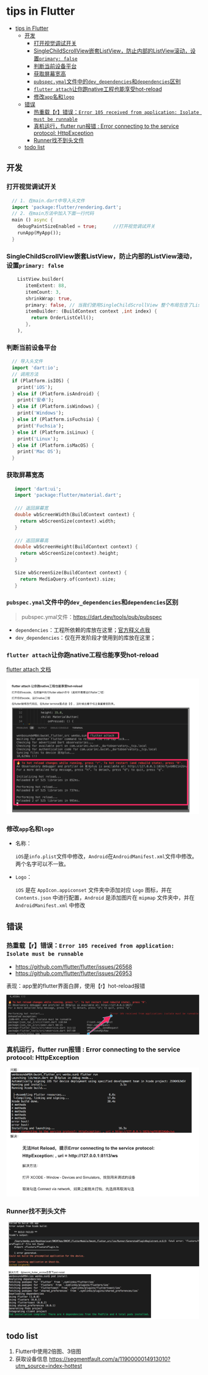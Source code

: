 # tips in Flutter
- [tips in Flutter](#tips-in-Flutter)
  - [开发](#%E5%BC%80%E5%8F%91)
    - [打开视觉调试开关](#%E6%89%93%E5%BC%80%E8%A7%86%E8%A7%89%E8%B0%83%E8%AF%95%E5%BC%80%E5%85%B3)
    - [SingleChildScrollView嵌套ListView，防止内部的ListView滚动，设置`primary: false`](#SingleChildScrollView%E5%B5%8C%E5%A5%97ListView%E9%98%B2%E6%AD%A2%E5%86%85%E9%83%A8%E7%9A%84ListView%E6%BB%9A%E5%8A%A8%E8%AE%BE%E7%BD%AEprimary-false)
    - [判断当前设备平台](#%E5%88%A4%E6%96%AD%E5%BD%93%E5%89%8D%E8%AE%BE%E5%A4%87%E5%B9%B3%E5%8F%B0)
    - [获取屏幕宽高](#%E8%8E%B7%E5%8F%96%E5%B1%8F%E5%B9%95%E5%AE%BD%E9%AB%98)
    - [`pubspec.ymal`文件中的`dev_dependencies`和`dependencies`区别](#pubspecymal%E6%96%87%E4%BB%B6%E4%B8%AD%E7%9A%84devdependencies%E5%92%8Cdependencies%E5%8C%BA%E5%88%AB)
    - [`flutter attach`让你跑native工程也能享受hot-reload](#flutter-attach%E8%AE%A9%E4%BD%A0%E8%B7%91native%E5%B7%A5%E7%A8%8B%E4%B9%9F%E8%83%BD%E4%BA%AB%E5%8F%97hot-reload)
    - [修改`app`名和`logo`](#%E4%BF%AE%E6%94%B9app%E5%90%8D%E5%92%8Clogo)
  - [错误](#%E9%94%99%E8%AF%AF)
    - [热重载【r】错误：`Error 105 received from application: Isolate must be runnable`](#%E7%83%AD%E9%87%8D%E8%BD%BDr%E9%94%99%E8%AF%AFError-105-received-from-application-Isolate-must-be-runnable)
    - [真机运行，flutter run报错 : Error connecting to the service protocol: HttpException](#%E7%9C%9F%E6%9C%BA%E8%BF%90%E8%A1%8Cflutter-run%E6%8A%A5%E9%94%99--Error-connecting-to-the-service-protocol-HttpException)
    - [Runner找不到头文件](#Runner%E6%89%BE%E4%B8%8D%E5%88%B0%E5%A4%B4%E6%96%87%E4%BB%B6)
  - [todo list](#todo-list)
## 开发

### 打开视觉调试开关

  ```dart
    // 1. 在main.dart中导入头文件
    import 'package:flutter/rendering.dart';
    // 2. 在main方法中加入下面一行代码
    main () async {
      debugPaintSizeEnabled = true;      //打开视觉调试开关
      runApp(MyApp());
    } 
  ```

### SingleChildScrollView嵌套ListView，防止内部的ListView滚动，设置`primary: false`

  ```dart
      ListView.builder(
         itemExtent: 88,
         itemCount: 3,
         shrinkWrap: true,
         primary: false, // 当我们使用SingleChildScrollView 整个布局包含了ListView 滑动时会产生冲突 滚动卡顿，不流畅。要关闭这个属性
         itemBuilder: (BuildContext context ,int index) {
           return OrderListCell();
         },
      ),
  ```

### 判断当前设备平台

  ```dart
    // 导入头文件
    import 'dart:io';
    // 调用方法
    if (Platform.isIOS) {
      print('iOS');
    } else if (Platform.isAndroid) {
      print('安卓');
    } else if (Platform.isWindows) {
      print('Windows');
    } else if (Platform.isFuchsia) {
      print('Fuchsia');
    } else if (Platform.isLinux) {
      print('Linux');
    } else if (Platform.isMacOS) {
      print('Mac OS');
    }
  ```

### 获取屏幕宽高
   
   ```dart
      import 'dart:ui';
      import 'package:flutter/material.dart';

      /// 返回屏幕宽
      double wbScreenWidth(BuildContext context) {
        return wbScreenSize(context).width;
      }

      /// 返回屏幕高
      double wbScreenHeight(BuildContext context) {
        return wbScreenSize(context).height;
      }

      Size wbScreenSize(BuildContext context) {
        return MediaQuery.of(context).size;
      }
   ```
   
### `pubspec.ymal`文件中的`dev_dependencies`和`dependencies`区别

  > pubspec.ymal文件：https://dart.dev/tools/pub/pubspec

  + `dependencies`：工程所依赖的库放在这里；[官方释义点我](https://dart.dev/tools/pub/pubspec#dependencies)
  + `dev_dependencies`：仅在开发阶段才使用到的库放在这里；

### `flutter attach`让你跑native工程也能享受hot-reload
   
   [flutter attach 文档](https://github.com/flutter/flutter/wiki/Add-Flutter-to-existing-apps#hot-restartreload-and-debugging-dart-code-1)
   
   ![flutter-attach](../../src/imgs/flutter/flutter-attach.png)

### 修改`app`名和`logo`

  - 名称：
  
    `iOS`是`info.plist`文件中修改，`Android`在`AndroidManifest.xml`文件中修改。两个名字可以不一致。

  - `Logo`：
  
    `iOS` 是在 `AppIcon.appiconset` 文件夹中添加对应 `Logo` 图标，并在 `Contents.json` 中进行配置，`Android` 是添加图片在 `mipmap` 文件夹中，并在 `AndroidManifest.xml` 中修改 
   
## 错误

### 热重载【r】错误：`Error 105 received from application: Isolate must be runnable`

  + https://github.com/flutter/flutter/issues/26568
  + https://github.com/flutter/flutter/issues/26953

  表现：app里的flutter界面白屏，使用【r】hot-reload报错

  ![hot_reload_error_isolate](../../src/imgs/flutter/hot_reload_error_isolate.png)

### 真机运行，flutter run报错 : Error connecting to the service protocol: HttpException

  ![flutter_err_httpexc](../../src/imgs/flutter/tips/flutter_err_httpexc.png)
### Runner找不到头文件

  ![flutter_err_install](../../src/imgs/flutter/tips/flutter_err_install.png)

##  todo list

1. Flutter中使用2倍图、3倍图
2. 获取设备信息 https://segmentfault.com/a/1190000014913010?utm_source=index-hottest



